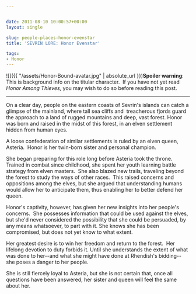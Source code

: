 ```yaml
---


date: 2011-08-10 10:00:57+00:00
layout: single

slug: people-places-honor-evenstar
title: 'SEVRIN LORE: Honor Evenstar'

tags:
- Honor
---
```


![]({{ "/assets/Honor-Bound-avatar.jpg" | absolute_url }})**Spoiler warning**:  This is background info on the titular character.  If you have not yet read _Honor Among Thieves,_ you may wish to do so before reading this post.


* * * * * * * * * * *


On a clear day, people on the eastern coasts of Sevrin's islands can catch a glimpse of the mainland, where tall sea cliffs and  treacherous fjords guard the approach to a land of rugged mountains and deep, vast forest. Honor was born and raised in the midst of this forest, in an elven settlement hidden from human eyes.

A loose confederation of similar settlements is ruled by an elven queen, Asteria.  Honor is her twin-born sister and personal champion.

She began preparing for this role long before Asteria took the throne. Trained in combat since childhood, she spent her youth learning battle strategy from elven masters.  She also blazed new trails, traveling beyond the forest to study the ways of other races.  This raised concerns and oppositions among the elves, but she argued that understanding humans would allow her to anticipate them, thus enabling her to better defend her queen.

Honor's captivity, however, has given her new insights into her people's concerns.  She possesses information that could be used against the elves, but she'd never considered the possibility that she could be persuaded, by any means whatsoever, to part with it. She knows she has been compromised, but does not yet know to what extent.

Her greatest desire is to win her freedom and return to the forest.  Her lifelong devotion to duty forbids it. Until she understands the extent of what was done to her--and what she might have done at Rhendish's bidding--she poses a danger to her people.

She is still fiercely loyal to Asteria, but she is not certain that, once all questions have been answered, her sister and queen will feel the same about her.
